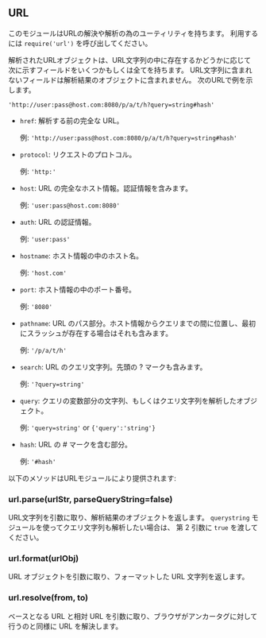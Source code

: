 ## URL

<!--
This module has utilities for URL resolution and parsing.
Call `require('url')` to use it.
-->
このモジュールはURLの解決や解析の為のユーティリティを持ちます。
利用するには `require('url')` を呼び出してください。

<!--
Parsed URL objects have some or all of the following fields, depending on
whether or not they exist in the URL string. Any parts that are not in the URL
string will not be in the parsed object. Examples are shown for the URL
-->
解析されたURLオブジェクトは、URL文字列の中に存在するかどうかに応じて
次に示すフィールドをいくつかもしくは全てを持ちます。
URL文字列に含まれないフィールドは解析結果のオブジェクトに含まれません。
次のURLで例を示します。

`'http://user:pass@host.com:8080/p/a/t/h?query=string#hash'`

<!--
* `href`: The full URL that was originally parsed.

  Example: `'http://user:pass@host.com:8080/p/a/t/h?query=string#hash'`
* `protocol`: The request protocol.

  Example: `'http:'`
* `host`: The full host portion of the URL, including port and authentication information.

  Example: `'user:pass@host.com:8080'`
* `auth`: The authentication information portion of a URL.

  Example: `'user:pass'`
* `hostname`: Just the hostname portion of the host.

  Example: `'host.com'`
* `port`: The port number portion of the host.

  Example: `'8080'`
* `pathname`: The path section of the URL, that comes after the host and before the query, including the initial slash if present.

  Example: `'/p/a/t/h'`
* `search`: The 'query string' portion of the URL, including the leading question mark.

  Example: `'?query=string'`
* `query`: Either the 'params' portion of the query string, or a querystring-parsed object.

  Example: `'query=string'` or `{'query':'string'}`
* `hash`: The 'fragment' portion of the URL including the pound-sign.

  Example: `'#hash'`
-->
* `href`: 解析する前の完全な URL。 
  
  例: `'http://user:pass@host.com:8080/p/a/t/h?query=string#hash'`
* `protocol`: リクエストのプロトコル。
  
  例: `'http:'`
* `host`: URL の完全なホスト情報。認証情報を含みます。 
  
  例: `'user:pass@host.com:8080'`
* `auth`: URL の認証情報。
  
  例: `'user:pass'`
* `hostname`: ホスト情報の中のホスト名。

  例: `'host.com'`
* `port`: ホスト情報の中のポート番号。

  例: `'8080'`
* `pathname`: URL のパス部分。ホスト情報からクエリまでの間に位置し、最初にスラッシュが存在する場合はそれも含みます。

  例: `'/p/a/t/h'`
* `search`: URL のクエリ文字列。先頭の ? マークも含みます。

  例: `'?query=string'`
* `query`: クエリの変数部分の文字列、もしくはクエリ文字列を解析したオブジェクト。

  例: `'query=string'` or `{'query':'string'}`
* `hash`: URL の # マークを含む部分。

  例: `'#hash'`

<!--
The following methods are provided by the URL module:
-->
以下のメソッドはURLモジュールにより提供されます:

### url.parse(urlStr, parseQueryString=false)

<!--
Take a URL string, and return an object.  Pass `true` as the second argument to also parse
the query string using the `querystring` module.
-->
URL文字列を引数に取り、解析結果のオブジェクトを返します。
`querystring` モジュールを使ってクエリ文字列も解析したい場合は、
第 2 引数に `true` を渡してください。

### url.format(urlObj)

<!--
Take a parsed URL object, and return a formatted URL string.
-->
URL オブジェクトを引数に取り、フォーマットした URL 文字列を返します。

### url.resolve(from, to)

<!--
Take a base URL, and a href URL, and resolve them as a browser would for an anchor tag.
-->
ベースとなる URL と相対 URL を引数に取り、ブラウザがアンカータグに対して行うのと同様に URL を解決します。
